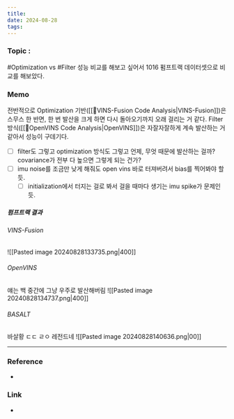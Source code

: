 ```yaml
---
title: 
date: 2024-08-28
tags:
---
```


### Topic :
#Optimization vs #Filter
성능 비교를 해보고 싶어서 1016 펌프트랙 데이터셋으로 비교를 해보았다.

### Memo
전반적으로 Optimization 기반([[🧩VINS-Fusion Code Analysis|VINS-Fusion]])은 스무스 한 반면, 한 번 발산을 크게 하면 다시 돌아오기까지 오래 걸리는 거 같다.
Filter 방식([[🧩OpenVINS Code Analysis|OpenVINS]])은 자잘자잘하게 계속 발산하는 거 같아서 성능이 구데기다. 

- [ ] filter도 그렇고 optimization 방식도 그렇고 언제, 무엇 때문에 발산하는 걸까? covariance가 전부 다 높으면 그렇게 되는 건가?
- [ ] imu noise를 조금만 낮게 해줘도 open vins 바로 터져버려서 bias를 찍어봐야 할 듯.
	- [ ] initialization에서 터지는 걸로 봐서 걸을 때마다 생기는 imu spike가 문제인 듯.

##### 펌프트랙 결과
###### VINS-Fusion

![[Pasted image 20240828133735.png|400]] 
###### OpenVINS
얘는 백 중간에 그냥 우주로 발산해버림
![[Pasted image 20240828134737.png|400]]

###### BASALT
바살황 ㄷㄷ ㄹㅇ 레전드네
![[Pasted image 20240828140636.png|00]]


---

### Reference
- 

### Link
- 
